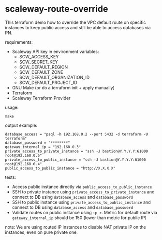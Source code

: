 scaleway-route-override
=======================

This terraform demo how to override the VPC default route on specific instances to keep public access and still be able to access databases via PN.

requirements:
- Scaleway API key in environment variables:
    - SCW_ACCESS_KEY
    - SCW_SECRET_KEY
    - SCW_DEFAULT_REGION
    - SCW_DEFAULT_ZONE
    - SCW_DEFAULT_ORGANIZATION_ID
    - SCW_DEFAULT_PROJECT_ID
- GNU Make (or do a terraform init + apply manually)
- Terraform
- Scaleway Terraform Provider

usage:
```
make
```

output example:
```
database_access = "psql -h 192.168.0.2 --port 5432 -d terraform -U terraform"
database_password = "********"
gateway_internal_ip = "192.168.0.3"
private_access_to_private_instance = "ssh -J bastion@Y.Y.Y.Y:61000 root@192.168.0.5"
private_access_to_public_instance = "ssh -J bastion@Y.Y.Y.Y:61000 root@192.168.0.4"
public_access_to_public_instance = "http://X.X.X.X"
```

tests:
- Access public instance directly via `public_access_to_public_instance`
- SSH to private instance using `private_access_to_private_instance` and connect to DB using `database_access` and `database_password`
- SSH to public instance using `private_access_to_public_instance` and connect to DB using `database_access` and `database_password`
- Validate routes on public instance using `ip r`. Metric for default route via `gateway_internal_ip` should be 150 (lower than metric for public IP)

note:
We are using routed IP instances to disable NAT private IP on the instances, even on pure private one.
